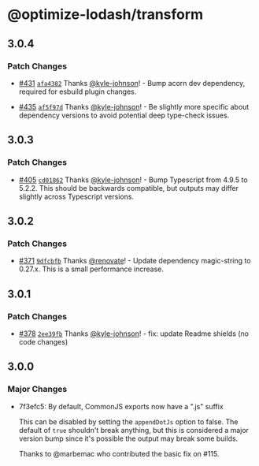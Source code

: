 # @optimize-lodash/transform

## 3.0.4

### Patch Changes

- [#431](https://github.com/kyle-johnson/rollup-plugin-optimize-lodash-imports/pull/431) [`afa4382`](https://github.com/kyle-johnson/rollup-plugin-optimize-lodash-imports/commit/afa438276f164a2afefbce9993f214e9a4aec8f7) Thanks [@kyle-johnson](https://github.com/kyle-johnson)! - Bump acorn dev dependency, required for esbuild plugin changes.

- [#435](https://github.com/kyle-johnson/rollup-plugin-optimize-lodash-imports/pull/435) [`af5f97d`](https://github.com/kyle-johnson/rollup-plugin-optimize-lodash-imports/commit/af5f97dbba80dec2cbefeee1890504aeac1cb569) Thanks [@kyle-johnson](https://github.com/kyle-johnson)! - Be slightly more specific about dependency versions to avoid potential deep type-check issues.

## 3.0.3

### Patch Changes

- [#405](https://github.com/kyle-johnson/rollup-plugin-optimize-lodash-imports/pull/405) [`cd01862`](https://github.com/kyle-johnson/rollup-plugin-optimize-lodash-imports/commit/cd01862f3a3cffb05a3d7ea49587bb8f29ef723c) Thanks [@kyle-johnson](https://github.com/kyle-johnson)! - Bump Typescript from 4.9.5 to 5.2.2. This should be backwards compatible, but outputs may differ slightly across Typescript versions.

## 3.0.2

### Patch Changes

- [#371](https://github.com/kyle-johnson/rollup-plugin-optimize-lodash-imports/pull/371) [`9dfcbfb`](https://github.com/kyle-johnson/rollup-plugin-optimize-lodash-imports/commit/9dfcbfb6fd642a350520bf6bd9032918a2df6dc6) Thanks [@renovate](https://github.com/apps/renovate)! - Update dependency magic-string to 0.27.x. This is a small performance increase.

## 3.0.1

### Patch Changes

- [#378](https://github.com/kyle-johnson/rollup-plugin-optimize-lodash-imports/pull/378) [`2ee39fb`](https://github.com/kyle-johnson/rollup-plugin-optimize-lodash-imports/commit/2ee39fb73fe818a9cf1648cdc59beba0d899b011) Thanks [@kyle-johnson](https://github.com/kyle-johnson)! - fix: update Readme shields (no code changes)

## 3.0.0

### Major Changes

- 7f3efc5: By default, CommonJS exports now have a ".js" suffix

  This can be disabled by setting the `appendDotJs` option to false. The default of `true` shouldn't break anything, but this is considered a major version bump since it's possible the output may break some builds.

  Thanks to @marbemac who contributed the basic fix on #115.
